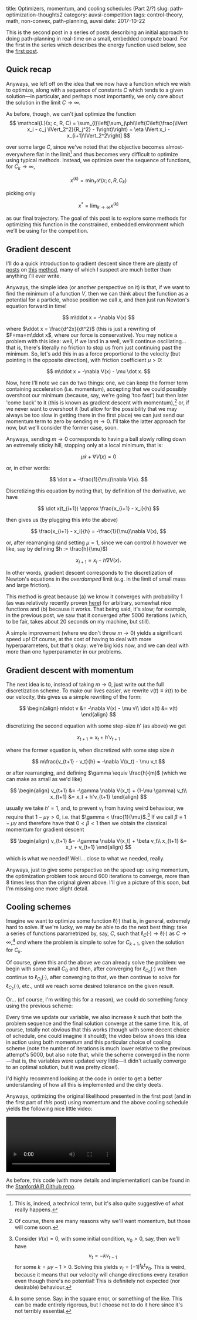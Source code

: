 title: Optimizers, momentum, and cooling schedules (Part 2/?)
slug: path-optimization-thoughts2
category: auvsi-competition
tags: control-theory, math, non-convex, path-planning, auvsi
date: 2017-10-22

This is the second post in a series of posts describing an initial approach to doing path-planning in real-time on a small, embedded compute board. For the first in the series which describes the energy function used below, see the [first post](/path-optimization-thoughts.html).

## Quick recap

Anyways, we left off on the idea that we now have a function which we wish to optimize, along with a sequence of constants $C$ which tends to a given solution—in particular, and perhaps most importantly, we only care about the solution in the limit $C\to\infty$.

As before, though, we can't just optimize the function
$$
\mathcal{L}(x; c, R, C) = \sum_{i}\left[\sum_j\phi\left(C\left(\frac{\lVert x_i - c_j \lVert_2^2}{R_j^2} - 1\right)\right) + \eta \lVert x_i - x_{i+1}\lVert_2^2\right]
$$

over some large $C$, since we've noted that the objective becomes almost-everywhere flat in the limit[^measure-theory] and thus becomes very difficult to optimize using typical methods. Instead, we optimize over the sequence of functions, for $C_k \to \infty$,

$$
x^{(k)} = \min_x\mathcal{L}(x; c, R, C_k) 
$$

picking only

$$
x^* = \lim_{k\to\infty} x^{(k)}
$$

as our final trajectory. The goal of this post is to explore some methods for optimizing this function in the constrained, embedded environment which we'll be using for the competition.

## Gradient descent

I'll do a quick introduction to gradient descent since there are [plenty](https://medium.com/ai-society/hello-gradient-descent-ef74434bdfa5) of [posts](https://machinelearningmastery.com/gradient-descent-for-machine-learning/) on [this](https://www.quora.com/What-is-an-intuitive-explanation-of-gradient-descent) [method](http://homes.soic.indiana.edu/classes/spring2012/csci/b553-hauserk/gradient_descent.pdf), many of which I suspect are much better than anything I'll ever write.

Anyways, the simple idea (or another perspective on it) is that, if we want to find the minimum of a function $V$, then we can think about the function as a potential for a particle, whose position we call $x$, and then just run Newton's equation forward in time!

$$
m\ddot x = -\nabla V(x)
$$

where $\ddot x = \frac{d^2x}{dt^2}$ (this is just a rewriting of $F=ma=m\ddot x$, where our force is conservative).  You may notice a problem with this idea: well, if we land in a well, we'll continue oscillating... that is, there's literally no friction to stop us from just continuing past the minimum. So, let's add this in as a force proportional to the velocity (but pointing in the opposite direction), with friction coefficient $\mu>0$:

$$
m\ddot x = -\nabla V(x) - \mu \dot x.
$$

Now, here I'll note we can do two things: one, we can keep the former term containing acceleration (i.e. momentum), accepting that we could possibly overshoot our minimum (because, say, we're going 'too fast') but then later 'come back' to it (this is known as gradient descent with momentum),[^momentum] or, if we never want to overshoot it (but allow for the possibility that we may always be too slow in getting there in the first place) we can just send our momentum term to zero by sending $m \to 0$. I'll take the latter approach for now, but we'll consider the former case, soon.

Anyways, sending $m\to 0$ corresponds to having a ball slowly rolling down an extremely sticky hill, stopping only at a local minimum, that is:

$$
\mu\dot x + \nabla V(x) = 0
$$

or, in other words:

$$
\dot x = -\frac{1}{\mu}\nabla V(x).
$$

Discretizing this equation by noting that, by definition of the derivative, we have

$$
\dot x(t_{i+1}) \approx \frac{x_{i+1} - x_i}{h}
$$

then gives us (by plugging this into the above)

$$
\frac{x_{i+1} - x_i}{h} = -\frac{1}{\mu}\nabla V(x),
$$

or, after rearranging (and setting $\mu=1$, since we can control $h$ however we like, say by defining $h := \frac{h}{\mu}$)

$$
x_{i+1} = x_i - h\nabla V(x).
$$

In other words, gradient descent corresponds to the discretization of Newton's equations in the *overdamped* limit (e.g. in the limit of small mass and large friction).

This method is great because (a) we know it converges with probability 1 (as was relatively recently proven [here](https://arxiv.org/abs/1602.04915)) for arbitrary, somewhat nice functions and (b) because it *works*. That being said, it's slow; for example, in the previous post, we saw that it converged after 5000 iterations (which, to be fair, takes about 20 seconds on my machine, but still).

A simple improvement (where we don't throw $m\to 0$) yields a significant speed up! Of course, at the cost of having to deal with more hyperparameters, but that's okay: we're big kids now, and we can deal with more than one hyperparameter in our problems.

## Gradient descent with momentum
The next idea is to, instead of taking $m\to 0$, just write out the full discretization scheme. To make our lives easier, we rewrite $v(t) \equiv \dot x(t)$ to be our velocity, this gives us a simple rewriting of the form:

$$
\begin{align}
m\dot v &= -\nabla V(x) - \mu v\\
\dot x(t) &= v(t)
\end{align}
$$

discretizing the second equation with some step-size $h'$ (as above) we get

$$
x_{t+1} = x_t + h'v_{t+1}
$$

where the former equation is, when discretized with some step size $h$

$$
m\frac{v_{t+1} - v_t}{h} = -\nabla V(x_t) - \mu v_t
$$

or after rearranging, and defining $\gamma \equiv \frac{h}{m}$ (which we can make as small as we'd like)

$$
\begin{align}
v_{t+1} &= -\gamma \nabla V(x_t) + (1-\mu \gamma) v_t\\
x_{t+1} &= x_t + h'v_{t+1}
\end{align}
$$

usually we take $h' = 1$, and, to prevent $v_t$ from having weird behaviour, we require that $1-\mu\gamma > 0$, i.e. that $\gamma < \frac{1}{\mu}$.[^oscillations] If we call $\beta \equiv 1 - \mu\gamma$ and therefore have that $0 < \beta  < 1$ then we obtain the classical momentum for gradient descent

$$
\begin{align}
v_{t+1} &= -\gamma \nabla V(x_t) + \beta v_t\\
x_{t+1} &= x_t + v_{t+1}
\end{align}
$$

which is what we needed! Well... close to what we needed, really.

Anyways, just to give some perspective on the speed up: using momentum, the optimization problem took around 600 iterations to converge, more than 8 times less than the original given above. I'll give a picture of this soon, but I'm missing one more slight detail.

## Cooling schemes

Imagine we want to optimize some function $\ell(\cdot)$ that is, in general, extremely hard to solve. If we're lucky, we may be able to do the next best thing: take a series of functions parametrized by, say, $C$, such that $\ell_C(\cdot) \to \ell(\cdot)$ as $C\to\infty$,[^approaches] *and* where the problem is simple to solve for $C_{k+1}$, given the solution for $C_k$.

Of course, given this and the above we can already solve the problem: we begin with some small $C_0$ and then, after converging for $\ell_{C_0}(\cdot)$ we then continue to $\ell_{C_1}(\cdot)$, after converging to that, we then continue to solve for $\ell_{C_2}(\cdot)$, etc., until we reach some desired tolerance on the given result.

Or... (of course, I'm writing this for a reason), we could do something fancy using the previous scheme:

Every time we update our variable, we also increase $k$ such that both the problem sequence and the final solution converge at the same time. It is, of course, totally not obvious that this works (though with some decent choice of schedule, one could imagine it should); the video below shows this idea in action using both momentum and this particular choice of cooling scheme (note the number of iterations is much lower relative to the previous attempt's 5000, but also note that, while the scheme converged in the norm—that is, the variables were updated very little—it didn't actually converge to an optimal solution, but it was pretty close!).

I'd highly recommend looking at the code in order to get a better understanding of how all this is implemented and the dirty deets.

Anyways, optimizing the original likelihood presented in the first post (and in the first part of *this* post) using momentum and the above cooling schedule yields the following nice little video:


<video controls>
    <source src="/images/path-optimization-2/path_optimization_2.mp4" type="video/mp4">
</video>


As before, this code (with more details and implementation) can be found in the [StanfordAIR Github repo](https://github.com/StanfordAIR/optimization-sandbox).

<!-- Footnotes -->

[^measure-theory]: This is, indeed, a technical term, but it's also quite suggestive of what really happens.

[^momentum]: Of course, there are many reasons why we'll want momentum, but those will come soon.

[^oscillations]: Consider $V(x) = 0$, with some initial condition, $v_0 > 0$, say, then we'll have
$$
v_t = -k v_{t-1}
$$
for some $k = \mu\gamma - 1>0$. Solving this yields $v_{t} = (-1)^tk^t v_{0}$. This is weird, because it means that our velocity will change directions every iteration even though there's no potential! This is definitely not expected (nor desirable) behaviour.

[^approaches]: In some sense. Say: in the square error, or something of the like. This can be made entirely rigorous, but I choose not to do it here since it's not terribly essential.